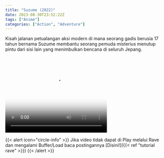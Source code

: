 ```yaml
---
title: "Suzume (2022)"
date: 2023-08-30T23:52:22Z
tags: ["Anime"]
categories: ["Action", "Adventure"]
---
```


Kisah jalanan petualangan aksi modern di mana seorang gadis berusia 17 tahun bernama Suzume membantu seorang pemuda misterius menutup pintu dari sisi lain yang menimbulkan bencana di seluruh Jepang.

<video width="320" height="240" poster="https://www.themoviedb.org/t/p/original/lrACtADbyOCEK2K3gU7ZL5LYXR6.jpg" controls>
  <source src="https://kp3d-my.sharepoint.com/personal/ryoo_kp3d_onmicrosoft_com/_layouts/15/download.aspx?share=EWDRPt9rKKJAvoa8dr8Y_6wB2S1d0kfAxahs566Wuy6QqA" type="video/mp4">
</video>

{{< alert icon="circle-info" >}}
Jika video tidak dapat di Play melalui Rave dan mengalami Buffer/Load baca postingannya [Disini!]({{< ref "tutorial rave" >}})
{{< /alert >}}

